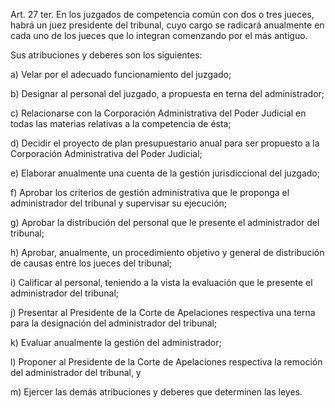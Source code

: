 Art. 27 ter. En los juzgados de competencia común con dos o tres jueces, habrá un juez presidente del tribunal, cuyo cargo se radicará anualmente en cada uno de los jueces que lo integran comenzando por el más antiguo.

Sus atribuciones y deberes son los siguientes:

a) Velar por el adecuado funcionamiento del juzgado;

b) Designar al personal del juzgado, a propuesta en terna del administrador;

c) Relacionarse con la Corporación Administrativa del Poder Judicial en todas las materias relativas a la competencia de ésta;

d) Decidir el proyecto de plan presupuestario anual para ser propuesto a la Corporación Administrativa del Poder Judicial;

e) Elaborar anualmente una cuenta de la gestión jurisdiccional del juzgado;

f) Aprobar los criterios de gestión administrativa que le proponga el administrador del tribunal y supervisar su ejecución;

g) Aprobar la distribución del personal que le presente el administrador del tribunal;

h) Aprobar, anualmente, un procedimiento objetivo y general de distribución de causas entre los jueces del tribunal;

i) Calificar al personal, teniendo a la vista la evaluación que le presente el administrador del tribunal;

j) Presentar al Presidente de la Corte de Apelaciones respectiva una terna para la designación del administrador del tribunal;

k) Evaluar anualmente la gestión del administrador;

l) Proponer al Presidente de la Corte de Apelaciones respectiva la remoción del administrador del tribunal, y

m) Ejercer las demás atribuciones y deberes que determinen las leyes.
